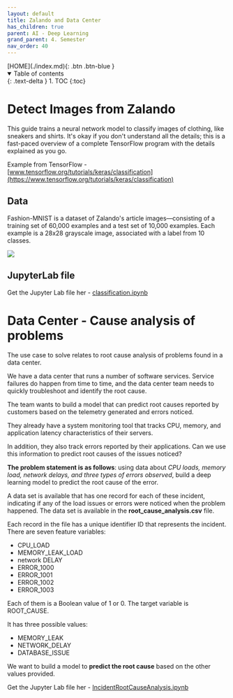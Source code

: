 ```yaml
---
layout: default
title: Zalando and Data Center
has_children: true
parent: AI - Deep Learning
grand_parent: 4. Semester
nav_order: 40
---
```


<span class="fs-1">
[HOME](./index.md){: .btn .btn-blue }
</span>

<details open markdown="block">
  <summary>
    Table of contents
  </summary>
  {: .text-delta }
1. TOC
{:toc}
</details>

# Detect Images from Zalando
This guide trains a neural network model to classify images of clothing, like sneakers and shirts. It's okay if you don't understand all the details; this is a fast-paced overview of a complete TensorFlow program with the details explained as you go.

Example from TensorFlow - [www.tensorflow.org/tutorials/keras/classification](https://www.tensorflow.org/tutorials/keras/classification)

## Data
Fashion-MNIST is a dataset of Zalando's article images—consisting of a training set of 60,000 examples and a test set of 10,000 examples.
Each example is a 28x28 grayscale image, associated with a label from 10 classes.

![](https://tensorflow.org/images/fashion-mnist-sprite.png)

## JupyterLab file
Get the Jupyter Lab file her - [classification.ipynb](./classification.ipynb)

# Data Center - Cause analysis of problems
 The use case to solve relates to root cause analysis of problems found in a data center. 
 
 We have a data center that runs a number of software services. Service failures do happen from time to time, and the data center team needs to quickly troubleshoot and identify the root cause. 
 
 The team wants to build a model that can predict root causes reported by customers based on the telemetry generated and errors noticed. 
 
 They already have a system monitoring tool that tracks CPU, memory, and application latency characteristics of their servers. 
 
 In addition, they also track errors reported by their applications. Can we use this information to predict root causes of the issues noticed? 
 
 **The problem statement is as follows**: using data about *CPU loads, memory load, network delays, and three types of errors observed*, build a deep learning model to predict the root cause of the error. 
 
 A data set is available that has one record for each of these incident, indicating if any of the load issues or errors were noticed when the problem happened. 
 The data set is available in the **root_cause_analysis.csv** file. 
 
 Each record in the file has a unique identifier ID that represents the incident. There are seven feature variables:
 
- CPU_LOAD
- MEMORY_LEAK_LOAD
- network DELAY
- ERROR_1000
- ERROR_1001
- ERROR_1002
- ERROR_1003

Each of them is a Boolean value of 1 or 0. The target variable is ROOT_CAUSE. 

It has three possible values:

- MEMORY_LEAK
- NETWORK_DELAY
- DATABASE_ISSUE

We want to build a model to **predict the root cause** based on the other values provided.

Get the Jupyter Lab file her - [IncidentRootCauseAnalysis.ipynb](./IncidentRootCauseAnalysis.ipynb)